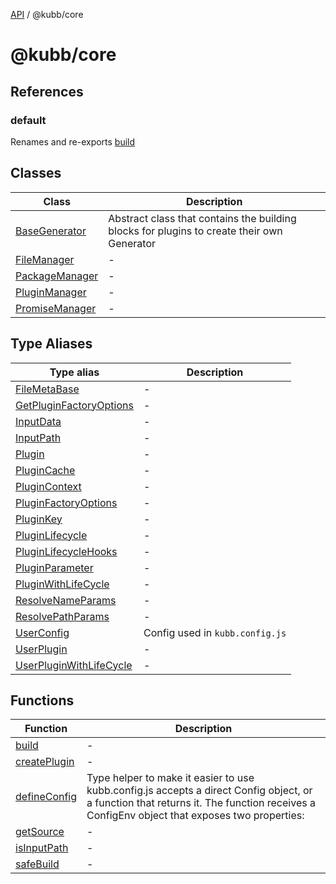 [API](../../packages.md) / @kubb/core

# @kubb/core

## References

### default

Renames and re-exports [build](functions/build.md)

## Classes

| Class | Description |
| ------ | ------ |
| [BaseGenerator](classes/BaseGenerator.md) | Abstract class that contains the building blocks for plugins to create their own Generator |
| [FileManager](classes/FileManager.md) | - |
| [PackageManager](classes/PackageManager.md) | - |
| [PluginManager](classes/PluginManager.md) | - |
| [PromiseManager](classes/PromiseManager.md) | - |

## Type Aliases

| Type alias | Description |
| ------ | ------ |
| [FileMetaBase](type-aliases/FileMetaBase.md) | - |
| [GetPluginFactoryOptions](type-aliases/GetPluginFactoryOptions.md) | - |
| [InputData](type-aliases/InputData.md) | - |
| [InputPath](type-aliases/InputPath.md) | - |
| [Plugin](type-aliases/Plugin.md) | - |
| [PluginCache](type-aliases/PluginCache.md) | - |
| [PluginContext](type-aliases/PluginContext.md) | - |
| [PluginFactoryOptions](type-aliases/PluginFactoryOptions.md) | - |
| [PluginKey](type-aliases/PluginKey.md) | - |
| [PluginLifecycle](type-aliases/PluginLifecycle.md) | - |
| [PluginLifecycleHooks](type-aliases/PluginLifecycleHooks.md) | - |
| [PluginParameter](type-aliases/PluginParameter.md) | - |
| [PluginWithLifeCycle](type-aliases/PluginWithLifeCycle.md) | - |
| [ResolveNameParams](type-aliases/ResolveNameParams.md) | - |
| [ResolvePathParams](type-aliases/ResolvePathParams.md) | - |
| [UserConfig](type-aliases/UserConfig.md) | Config used in `kubb.config.js` |
| [UserPlugin](type-aliases/UserPlugin.md) | - |
| [UserPluginWithLifeCycle](type-aliases/UserPluginWithLifeCycle.md) | - |

## Functions

| Function | Description |
| ------ | ------ |
| [build](functions/build.md) | - |
| [createPlugin](functions/createPlugin.md) | - |
| [defineConfig](functions/defineConfig.md) | Type helper to make it easier to use kubb.config.js accepts a direct Config object, or a function that returns it. The function receives a ConfigEnv object that exposes two properties: |
| [getSource](functions/getSource.md) | - |
| [isInputPath](functions/isInputPath.md) | - |
| [safeBuild](functions/safeBuild.md) | - |
